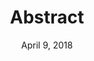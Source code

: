---
date: April 9, 2018
title: Abstract
link: https://www.goabstract.com/
image: images/tools/abstract.jpg
description: Abstract is a platform for modern design teams to work together. It's a secure, version controlled hub for your design files. No conflicting copies. No duplicates. One single source of truth for your design files.
tags:
- design
- sketch
type: Plugin

# ================================
# TOOLS CATEGORIES AVAILABLE
# ================================
# - design
# - development
# - documentation
# - frameworks
# - sketch
#   type: Plugin
#   type: Sketch File
# ================================
---
